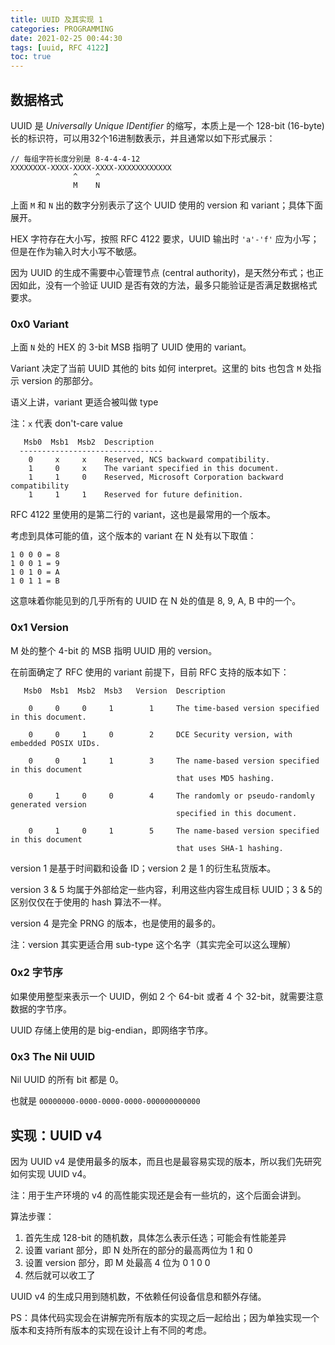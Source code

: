 ```yaml
---
title: UUID 及其实现 1
categories: PROGRAMMING
date: 2021-02-25 00:44:30
tags: [uuid, RFC 4122]
toc: true
---
```

## 数据格式

UUID 是 _Universally Unique IDentifier_ 的缩写，本质上是一个 128-bit (16-byte) 长的标识符，可以用32个16进制数表示，并且通常以如下形式展示：

```text
// 每组字符长度分别是 8-4-4-4-12
XXXXXXXX-XXXX-XXXX-XXXX-XXXXXXXXXXXX
              ^    ^
              M    N
```

上面 `M` 和 `N` 出的数字分别表示了这个 UUID 使用的 version 和 variant；具体下面展开。

HEX 字符存在大小写，按照 RFC 4122 要求，UUID 输出时 `'a'-'f'` 应为小写；但是在作为输入时大小写不敏感。

因为 UUID 的生成不需要中心管理节点 (central authority)，是天然分布式；也正因如此，没有一个验证 UUID 是否有效的方法，最多只能验证是否满足数据格式要求。

### 0x0 Variant

上面 `N` 处的 HEX 的 3-bit MSB 指明了 UUID 使用的 variant。

Variant 决定了当前 UUID 其他的 bits 如何 interpret。这里的 bits 也包含 `M` 处指示 version 的那部分。

语义上讲，variant 更适合被叫做 type
<!-- more -->
注：`x` 代表 don't-care value

```
   Msb0  Msb1  Msb2  Description
  --------------------------------
    0     x     x    Reserved, NCS backward compatibility.
    1     0     x    The variant specified in this document.
    1     1     0    Reserved, Microsoft Corporation backward compatibility
    1     1     1    Reserved for future definition.
```

RFC 4122 里使用的是第二行的 variant，这也是最常用的一个版本。

考虑到具体可能的值，这个版本的 variant 在 N 处有以下取值：

```
1 0 0 0 = 8
1 0 0 1 = 9
1 0 1 0 = A
1 0 1 1 = B
```

这意味着你能见到的几乎所有的 UUID 在 N 处的值是 8, 9, A, B 中的一个。

### 0x1 Version

M 处的整个 4-bit 的 MSB 指明 UUID 用的 version。

在前面确定了 RFC 使用的 variant 前提下，目前 RFC 支持的版本如下：

```
   Msb0  Msb1  Msb2  Msb3   Version  Description

    0     0     0     1        1     The time-based version specified in this document.

    0     0     1     0        2     DCE Security version, with embedded POSIX UIDs.

    0     0     1     1        3     The name-based version specified in this document
                                     that uses MD5 hashing.

    0     1     0     0        4     The randomly or pseudo-randomly generated version
                                     specified in this document.

    0     1     0     1        5     The name-based version specified in this document
                                     that uses SHA-1 hashing.
```

version 1 是基于时间戳和设备 ID；version 2 是 1 的衍生私货版本。

version 3 & 5 均属于外部给定一些内容，利用这些内容生成目标 UUID；3 & 5的区别仅仅在于使用的 hash 算法不一样。

version 4 是完全 PRNG 的版本，也是使用的最多的。

注：version 其实更适合用 sub-type 这个名字（其实完全可以这么理解）

### 0x2 字节序

如果使用整型来表示一个 UUID，例如 2 个 64-bit 或者 4 个 32-bit，就需要注意数据的字节序。

UUID 存储上使用的是 big-endian，即网络字节序。

### 0x3 The Nil UUID

Nil UUID 的所有 bit 都是 0。

也就是 `00000000-0000-0000-0000-000000000000`

## 实现：UUID v4

因为 UUID v4 是使用最多的版本，而且也是最容易实现的版本，所以我们先研究如何实现 UUID v4。

注：用于生产环境的 v4 的高性能实现还是会有一些坑的，这个后面会讲到。

算法步骤：

1. 首先生成 128-bit 的随机数，具体怎么表示任选；可能会有性能差异
2. 设置 variant 部分，即 N 处所在的部分的最高两位为 1 和 0
3. 设置 version 部分，即 M 处最高 4 位为 0 1 0 0
4. 然后就可以收工了

UUID v4 的生成只用到随机数，不依赖任何设备信息和额外存储。

PS：具体代码实现会在讲解完所有版本的实现之后一起给出；因为单独实现一个版本和支持所有版本的实现在设计上有不同的考虑。
